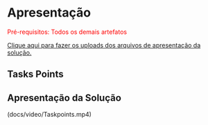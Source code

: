 # Apresentação

<span style="color:red">Pré-requisitos: Todos os demais artefatos</span>

<a href="../presentation/README.md"> Clique aqui para fazer os uploads dos arquivos de apresentação da solução.</a>

## Tasks Points

## Apresentação da Solução

(docs/video/Taskpoints.mp4)
